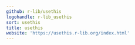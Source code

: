 ```yaml
---
github: r-lib/usethis
logohandle: r-lib_usethis
sort: usethis
title: usethis
website: 'https://usethis.r-lib.org/index.html'
---
```

